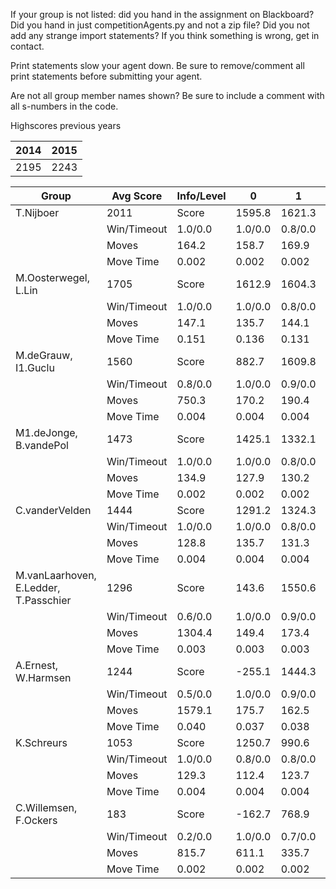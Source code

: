 If your group is not listed: did you hand in the assignment on Blackboard? Did you hand in just competitionAgents.py and not a zip file? Did you not add any strange import statements? If you think something is wrong, get in contact.

Print statements slow your agent down. Be sure to remove/comment all print statements before submitting your agent.

Are not all group member names shown? Be sure to include a comment with all s-numbers in the code.

Highscores previous years

| 2014 | 2015 |
|---|---|
| 2195 | 2243 |



Group | Avg Score | Info/Level | 0 | 1 | 2 | 3 | 4 | 5 | 6 | 7 | 8 | 9 | 10 | 11 
| --- | --- | --- | --- | --- | --- | --- | --- | --- | --- | --- | --- | --- | --- | --- 
T.Nijboer | 2011 | Score | 1595.8 | 1621.3 | 1293.1 | 1721.9 | 1289.9 | 2804.7 | 3321.3 | 1538.9 | 3045.4 | 2853.2 | 1978.2 | 1065.6
 | | Win/Timeout | 1.0/0.0 | 1.0/0.0 | 0.8/0.0 | 1.0/0.0 | 0.7/0.0 | 0.7/0.0 | 0.6/0.0 | 0.0/0.0 | 0.5/0.0 | 0.7/0.0 | 0.0/0.0 | 0.0/0.0
 | | Moves | 164.2 | 158.7 | 169.9 | 108.1 | 103.1 | 275.3 | 322.7 | 139.1 | 367.6 | 354.8 | 223.8 | 142.4
 | | Move Time | 0.002 | 0.002 | 0.002 | 0.001 | 0.001 | 0.002 | 0.002 | 0.002 | 0.004 | 0.004 | 0.004 | 0.005
M.Oosterwegel, L.Lin | 1705 | Score | 1612.9 | 1604.3 | 1369.9 | 1685.7 | 1365.3 | 2363.4 | 2368.7 | 1111.7 | 3158.1 | 2486.6 | 653.0 | 678.0
 | | Win/Timeout | 1.0/0.0 | 1.0/0.0 | 0.8/0.0 | 1.0/0.0 | 0.8/0.0 | 0.8/0.0 | 0.7/0.0 | 0.0/0.0 | 0.6/0.0 | 0.6/0.0 | 0.0/0.0 | 0.0/0.0
 | | Moves | 147.1 | 135.7 | 144.1 | 104.3 | 85.7 | 179.6 | 199.3 | 126.3 | 385.9 | 332.4 | 127.0 | 131.0
 | | Move Time | 0.151 | 0.136 | 0.131 | 0.017 | 0.017 | 0.039 | 0.059 | 0.093 | 0.057 | 0.058 | 0.070 | 0.071
M.deGrauw, I1.Guclu | 1560 | Score | 882.7 | 1609.8 | 1359.6 | 1512.5 | 1302.1 | 2433.0 | 2361.9 | 539.9 | 2806.7 | 2499.0 | 1052.9 | 355.4
 | | Win/Timeout | 0.8/0.0 | 1.0/0.0 | 0.9/0.0 | 0.9/0.0 | 0.9/0.0 | 0.9/0.0 | 0.8/0.0 | 0.0/0.0 | 0.6/0.0 | 0.6/0.0 | 0.1/0.0 | 0.0/0.0
 | | Moves | 750.3 | 170.2 | 190.4 | 112.5 | 122.9 | 278.0 | 272.1 | 84.1 | 389.3 | 368.0 | 194.1 | 92.6
 | | Move Time | 0.004 | 0.004 | 0.004 | 0.002 | 0.002 | 0.003 | 0.003 | 0.005 | 0.007 | 0.007 | 0.008 | 0.009
M1.deJonge, B.vandePol | 1473 | Score | 1425.1 | 1332.1 | 1160.8 | 1145.7 | 1011.6 | 1884.9 | 2045.8 | 192.7 | 2709.4 | 2500.8 | 1665.4 | 604.3
 | | Win/Timeout | 1.0/0.0 | 1.0/0.0 | 0.8/0.0 | 1.0/0.0 | 0.8/0.0 | 1.0/0.0 | 1.0/0.0 | 0.1/0.0 | 0.9/0.0 | 0.8/0.0 | 0.4/0.0 | 0.0/0.0
 | | Moves | 134.9 | 127.9 | 130.2 | 84.3 | 78.4 | 165.1 | 174.2 | 61.3 | 340.6 | 325.2 | 244.6 | 122.7
 | | Move Time | 0.002 | 0.002 | 0.002 | 0.001 | 0.001 | 0.002 | 0.002 | 0.002 | 0.003 | 0.003 | 0.003 | 0.004
C.vanderVelden | 1444 | Score | 1291.2 | 1324.3 | 1156.7 | 1337.8 | 999.1 | 1936.9 | 1518.2 | 207.0 | 2399.8 | 2752.5 | 1424.5 | 985.2
 | | Win/Timeout | 1.0/0.0 | 1.0/0.0 | 0.8/0.0 | 1.0/0.0 | 0.7/0.0 | 0.8/0.0 | 0.5/0.0 | 0.0/0.0 | 0.8/0.0 | 0.9/0.0 | 0.3/0.0 | 0.0/0.0
 | | Moves | 128.8 | 135.7 | 131.3 | 92.2 | 82.9 | 193.1 | 171.8 | 73.0 | 342.2 | 350.5 | 211.5 | 156.8
 | | Move Time | 0.004 | 0.004 | 0.004 | 0.002 | 0.002 | 0.004 | 0.004 | 0.004 | 0.008 | 0.008 | 0.008 | 0.009
M.vanLaarhoven, E.Ledder, T.Passchier | 1296 | Score | 143.6 | 1550.6 | 1383.6 | 1448.7 | 1383.7 | 2075.3 | 1483.2 | 831.2 | 1881.5 | 2299.8 | 594.9 | 472.4
 | | Win/Timeout | 0.6/0.0 | 1.0/0.0 | 0.9/0.0 | 0.8/0.0 | 0.8/0.0 | 0.7/0.0 | 0.5/0.0 | 0.2/0.0 | 0.5/0.0 | 0.6/0.0 | 0.0/0.0 | 0.0/0.0
 | | Moves | 1304.4 | 149.4 | 173.4 | 102.3 | 93.3 | 216.7 | 213.8 | 159.8 | 332.5 | 388.2 | 168.1 | 112.6
 | | Move Time | 0.003 | 0.003 | 0.003 | 0.002 | 0.002 | 0.003 | 0.003 | 0.003 | 0.005 | 0.005 | 0.006 | 0.006
A.Ernest, W.Harmsen | 1244 | Score | -255.1 | 1444.3 | 1352.5 | 990.5 | 1077.6 | 1199.2 | 1650.1 | 1317.3 | 2185.2 | 2369.9 | 1195.5 | 398.6
 | | Win/Timeout | 0.5/0.0 | 1.0/0.0 | 0.9/0.0 | 0.8/0.0 | 0.9/0.0 | 0.5/0.0 | 0.6/0.0 | 0.2/0.0 | 0.7/0.0 | 0.7/0.0 | 0.1/0.0 | 0.0/0.0
 | | Moves | 1579.1 | 175.7 | 162.5 | 109.5 | 107.4 | 344.8 | 463.9 | 149.7 | 460.8 | 640.1 | 237.5 | 108.4
 | | Move Time | 0.040 | 0.037 | 0.038 | 0.005 | 0.005 | 0.009 | 0.014 | 0.021 | 0.012 | 0.012 | 0.013 | 0.017
K.Schreurs | 1053 | Score | 1250.7 | 990.6 | 991.3 | 742.3 | 488.9 | 1242.3 | 1644.6 | 35.4 | 2061.5 | 2335.6 | 738.0 | 116.1
 | | Win/Timeout | 1.0/0.0 | 0.8/0.0 | 0.8/0.0 | 0.8/0.0 | 0.6/0.0 | 0.6/0.0 | 0.7/0.0 | 0.0/0.0 | 0.7/0.0 | 0.7/0.0 | 0.1/0.0 | 0.0/0.0
 | | Moves | 129.3 | 112.4 | 123.7 | 74.7 | 63.1 | 148.7 | 183.4 | 78.6 | 295.5 | 323.4 | 159.0 | 72.9
 | | Move Time | 0.004 | 0.004 | 0.004 | 0.002 | 0.002 | 0.004 | 0.004 | 0.004 | 0.008 | 0.008 | 0.009 | 0.010
C.Willemsen, F.Ockers | 183 | Score | -162.7 | 768.9 | 683.3 | 588.9 | 258.7 | -125.3 | -139.3 | -364.6 | 175.7 | 413.2 | 58.2 | 39.1
 | | Win/Timeout | 0.2/0.0 | 1.0/0.0 | 0.7/0.0 | 0.6/0.0 | 0.3/0.0 | 0.2/0.0 | 0.0/0.0 | 0.0/0.0 | 0.0/0.0 | 0.0/0.0 | 0.0/0.0 | 0.0/0.0
 | | Moves | 815.7 | 611.1 | 335.7 | 161.1 | 176.3 | 1235.3 | 220.3 | 47.6 | 1080.3 | 587.8 | 128.8 | 101.9
 | | Move Time | 0.002 | 0.002 | 0.002 | 0.001 | 0.001 | 0.003 | 0.002 | 0.002 | 0.010 | 0.007 | 0.004 | 0.004
